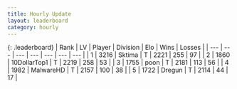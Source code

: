 ```yaml
---
title: Hourly Update
layout: leaderboard
category: hourly
---
```


{: .leaderboard}
| Rank | LV | Player | Division | Elo | Wins | Losses |
| --- | --- | --- | --- | --- | --- | --- |
| <span data-change="0">1</span> | 3216 | <span title="ID: 353063">Sktima</span> | T | <span data-change="0">2221</span> | <span data-change="0">255</span> | <span data-change="0">97</span> |
| <span data-change="0">2</span> | 1860 | <span title="ID: 544310">10DollarTop1</span> | T | <span data-change="0">2219</span> | <span data-change="0">258</span> | <span data-change="0">53</span> |
| <span data-change="0">3</span> | 1755 | <span title="ID: 540690">poon</span> | T | <span data-change="-2">2181</span> | <span data-change="2">113</span> | <span data-change="1">56</span> |
| <span data-change="0">4</span> | 1982 | <span title="ID: 261794">MalwareHD</span> | T | <span data-change="0">2157</span> | <span data-change="0">100</span> | <span data-change="0">38</span> |
| <span data-change="0">5</span> | 1722 | <span title="ID: 337810">Dregun</span> | T | <span data-change="0">2114</span> | <span data-change="0">44</span> | <span data-change="0">17</span> |